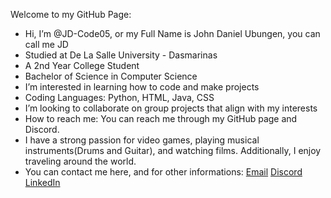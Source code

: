 Welcome to my GitHub Page:
- Hi, I’m @JD-Code05, or my Full Name is John Daniel Ubungen, you can call me JD
- Studied at De La Salle University - Dasmarinas
- A 2nd Year College Student
- Bachelor of Science in Computer Science
- I’m interested in learning how to code and make projects
- Coding Languages: Python, HTML, Java, CSS
- I’m looking to collaborate on group projects that align with my interests
- How to reach me: You can reach me through my GitHub page and Discord.
- I have a strong passion for video games, playing musical instruments(Drums and Guitar), and watching films. Additionally, I enjoy traveling around the world.
- You can contact me here, and for other informations:
[Email](mailto:jdubungen805@gmailcom) 
[Discord](https://discord.com/users/748075055006744656)
[LinkedIn](https://www.linkedin.com/in/john-daniel-ubungen-6b9684374/)

<!---
JD-Code05/JD-Code05 is a ✨ special ✨ repository because its `README.md` (this file) appears on your GitHub profile.
You can click the Preview link to take a look at your changes.
--->
